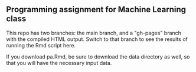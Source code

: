 ## Programming assignment for Machine Learning class

This repo has two branches: the main branch, and a "gh-pages"
branch with the compiled HTML output. Switch to that branch
to see the results of running the Rmd script here.

If you download pa.Rmd, be sure to download the data directory
as well, so that you will have the necessary input data.
